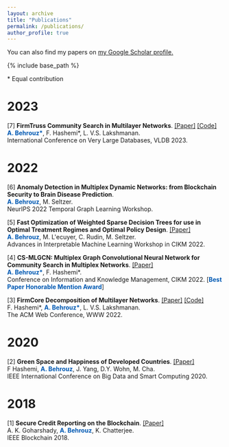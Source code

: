 ```yaml
---
layout: archive
title: "Publications"
permalink: /publications/
author_profile: true
---
```


  You can also find my papers on <u><a href="https://scholar.google.com/citations?user=UbwVuqIAAAAJ&hl=en">my Google Scholar profile</a>.</u>


{% include base_path %}

\* Equal contribution

# 2023
[7] **FirmTruss Community Search in Multilayer Networks**. [[Paper]](https://arxiv.org/pdf/2205.00742.pdf) [[Code]](https://github.com/joint-em/FTCS)  
**<span style="color:#0059b3;">A. Behrouz\*</span>**, F. Hashemi\*, L. V.S. Lakshmanan.  
International Conference on Very Large Databases, VLDB 2023.  

# 2022
[6] **Anomaly Detection in Multiplex Dynamic Networks: from Blockchain Security to Brain Disease Prediction**.  
**<span style="color:#0059b3;">A. Behrouz</span>**, M. Seltzer.  
NeurIPS 2022 Temporal Graph Learning Workshop.  

[5] **Fast Optimization of Weighted Sparse Decision Trees for use in Optimal Treatment Regimes and Optimal Policy Design**.  [[Paper]](https://arxiv.org/pdf/2210.06825.pdf)  
**<span style="color:#0059b3;">A. Behrouz</span>**, M. L\'ecuyer, C. Rudin, M. Seltzer.  
Advances in Interpretable Machine Learning Workshop in CIKM 2022.  

[4] **CS-MLGCN: Multiplex Graph Convolutional Neural Network for Community Search in Multiplex Networks**. [[Paper]](https://arxiv.org/pdf/2210.08811.pdf)  
**<span style="color:#0059b3;">A. Behrouz\*</span>**, F. Hashemi\*.  
Conference on Information and Knowledge Management, CIKM 2022.  [**<span style="color:#0059b3;">Best Paper Honorable Mention Award</span>**]


[3] **FirmCore Decomposition of Multilayer Networks**. [[Paper]](https://arxiv.org/pdf/2208.11200.pdf) [[Code]](https://github.com/joint-em/FirmCore)  
F. Hashemi*, **<span style="color:#0059b3;">A. Behrouz\*</span>**, L. V.S. Lakshmanan.  
The ACM Web Conference, WWW 2022.  


# 2020
[2] **Green Space and Happiness of Developed Countries**. [[Paper]](https://www.researchgate.net/profile/Donghee-Wohn/publication/340812176_Green_Space_and_Happiness_of_Developed_Countries/links/5ef9754945851550507b0766/Green-Space-and-Happiness-of-Developed-Countries.pdf)  
F Hashemi, **<span style="color:#0059b3;">A. Behrouz</span>**, J. Yang, D.Y. Wohn, M. Cha.  
IEEE International Conference on Big Data and Smart Computing 2020. 


# 2018
[1] **Secure Credit Reporting on the Blockchain**. [[Paper]](https://arxiv.org/pdf/1805.09104.pdf)  
A. K. Goharshady, **<span style="color:#0059b3;">A. Behrouz</span>**, K. Chatterjee.  
IEEE Blockchain 2018.
